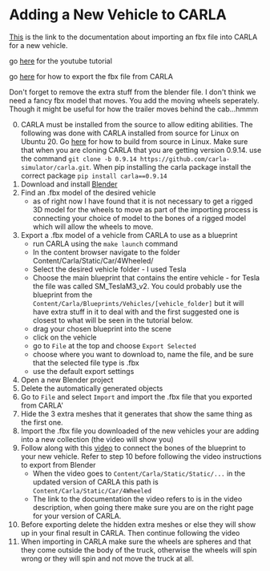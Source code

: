 # Adding a New Vehicle to CARLA
[This](https://carla.readthedocs.io/en/latest/tuto_content_authoring_vehicles/) is the link to the documentation about importing an fbx file into CARLA for a new vehicle.

go [here](https://www.youtube.com/watch?v=0F3ugwkISGk) for the youtube tutorial

go [here](https://forums.unrealengine.com/t/export-fbx-from-ue4/374740/2) for how to export the fbx file from CARLA

Don't forget to remove the extra stuff from the blender file.
I don't think we need a fancy fbx model that moves. You add the moving wheels seperately. Though it might be useful for how the trailer moves behind the cab...hmmm

0. CARLA must be installed from the source to allow editing abilities. The following was done with CARLA installed from source for Linux on Ubuntu 20. Go [here](https://carla.readthedocs.io/en/latest/build_linux/) for how to build from source in Linux. Make sure that when you are cloning CARLA that you are getting version 0.9.14. use the command `git clone -b 0.9.14 https://github.com/carla-simulator/carla.git`. When pip installing the carla package install the correct package `pip install carla==0.9.14`
1. Download and install [Blender](https://www.blender.org/download/)
2. Find an .fbx model of the desired vehicle
    - as of right now I have found that it is not necessary to get a rigged 3D model for the wheels to move as part of the importing process is connecting your choice of model to the bones of a rigged model which will allow the wheels to move.
3. Export a .fbx model of a vehicle from CARLA to use as a blueprint
    - run CARLA using the `make launch` command
    - In the content browser navigate to the folder Content/Carla/Static/Car/4Wheeled/
    - Select the desired vehicle folder - I used Tesla
    - Choose the main blueprint that contains the entire vehicle - for Tesla the file was called SM_TeslaM3_v2. You could probably use the blueprint from the `Content/Carla/Blueprints/Vehicles/[vehicle_folder]` but it will have extra stuff in it to deal with and the first suggested one is closest to what will be seen in the tutorial below.
    - drag your chosen blueprint into the scene
    - click on the vehicle
    - go to `File` at the top and choose `Export Selected`
    - choose where you want to download to, name the file, and be sure that the selected file type is .fbx
    - use the default export settings
4. Open a new Blender project
5. Delete the automatically generated objects
6. Go to `File` and select `Import` and import the .fbx file that you exported from CARLA'
7. Hide the 3 extra meshes that it generates that show the same thing as the first one.
8. Import the .fbx file you downloaded of the new vehicles your are adding into a new collection (the video will show you)
9. Follow along with this [video](https://www.youtube.com/watch?v=0F3ugwkISGk) to connect the bones of the blueprint to your new vehicle. Refer to step 10 before following the video instructions to export from Blender
    - When the video goes to `Content/Carla/Static/Static/...` in the updated version of CARLA this path is `Content/Carla/Static/Car/4Wheeled`
    - The link to the documentation the video refers to is in the video description, when going there make sure you are on the right page for your version of CARLA.
10. Before exporting delete the hidden extra meshes or else they will show up in your final result in CARLA. Then continue following the video
11. When importing in CARLA make sure the wheels are spheres and that they come outside the body of the truck, otherwise the wheels will spin wrong or they will spin and not move the truck at all.
